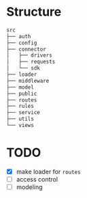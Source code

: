 # Structure

```bash
src
├── auth
├── config
├── connector
│   ├── drivers
│   ├── requests
│   └── sdk
├── loader
├── middleware
├── model
├── public
├── routes
├── rules
├── service
├── utils
└── views
```

# TODO

 - [X] make loader for `routes`
 - [ ] access control
 - [ ] modeling
